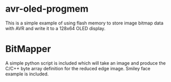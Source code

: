 # avr-oled-progmem
This is a simple example of using flash memory to store image bitmap data with AVR and write it to a 128x64 OLED display.

# BitMapper
A simple python script is included which will take an image and produce the C/C++ byte array definition for the reduced edge image. Smiley face example is included.

